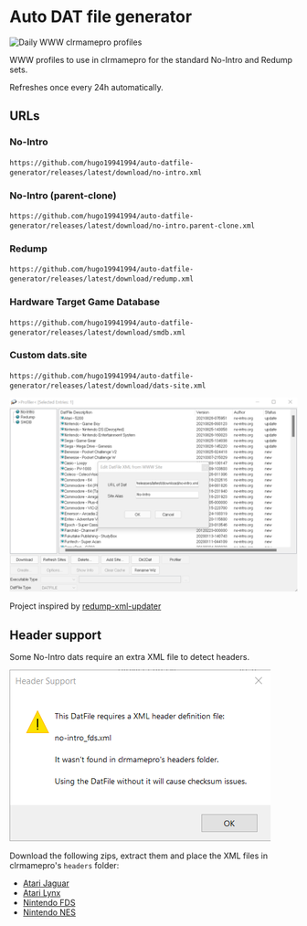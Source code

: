 # Auto DAT file generator

![Daily WWW clrmamepro profiles](https://github.com/hugo19941994/auto-datfile-generator/workflows/Daily%20WWW%20clrmamepro%20profiles/badge.svg)

WWW profiles to use in clrmamepro for the standard No-Intro and Redump sets.

Refreshes once every 24h automatically.

## URLs

### No-Intro

`https://github.com/hugo19941994/auto-datfile-generator/releases/latest/download/no-intro.xml`

### No-Intro (parent-clone)

`https://github.com/hugo19941994/auto-datfile-generator/releases/latest/download/no-intro.parent-clone.xml`

### Redump

`https://github.com/hugo19941994/auto-datfile-generator/releases/latest/download/redump.xml`

### Hardware Target Game Database

`https://github.com/hugo19941994/auto-datfile-generator/releases/latest/download/smdb.xml`

### Custom dats.site

`https://github.com/hugo19941994/auto-datfile-generator/releases/latest/download/dats-site.xml`

![clrmamepro screenshot](./img/clrmamepro.png)

Project inspired by [redump-xml-updater](https://github.com/bilakispa/redump-xml-updater)

## Header support

Some No-Intro dats require an extra XML file to detect headers.

![clrmamepro header warning screenshot](./img/headers.png)

Download the following zips, extract them and place the XML files in clrmamepro's `headers` folder:

- [Atari Jaguar](https://datomatic.no-intro.org/stuff/header_a7800.zip)
- [Atari Lynx](https://datomatic.no-intro.org/stuff/header_lynx.zip)
- [Nintendo FDS](https://datomatic.no-intro.org/stuff/header_fds.zip)
- [Nintendo NES](https://datomatic.no-intro.org/stuff/header_nes.zip)

